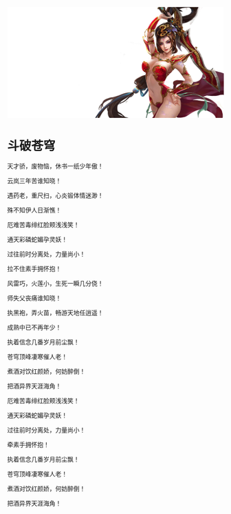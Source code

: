 <!DOCTYPE html>
<html lang="en">
<head>
    <meta charset="UTF-8">
    <title>wocao</title>
</head>
<body>
<img src="timg.jpg"/>
<h1>斗破苍穹</h1>
<p>天才骄，废物恼，休书一纸少年傲！</p>

<p>云岚三年苦谁知晓！</p>

<p>遇药老，重尺扫，心炎锻体情迷渺！</p>

<p>殊不知伊人日渐憔！</p>

<p>厄难苦毒绯红脸颊浅浅笑！</p>

<p>通天彩磷蛇媚孕灵妖！</p>

<p>过往前时分离处，力量尚小！</p>

<p>拉不住素手拥怀抱！</p>

<p>风雷巧，火莲小，生死一瞬几分侥！</p>

<p>师失父丧痛谁知晓！</p>

<p>执黑袍，弄火苗，畅游天地任逍遥！</p>

<p>成熟中已不再年少！</p>

<p>执着信念几番岁月前尘飘！</p>

<p>苍穹顶峰凄寒催人老！</p>

<p>煮酒对饮红颜娇，何妨醉倒！</p>

<p>把酒异界天涯海角！</p>

<p>厄难苦毒绯红脸颊浅浅笑！</p>

<p>通天彩磷蛇媚孕灵妖！</p>

<p>过往前时分离处，力量尚小！</p>

<p>牵素手拥怀抱！</p>

<p>执着信念几番岁月前尘飘！</p>

<p>苍穹顶峰凄寒催人老！</p>

<p>煮酒对饮红颜娇，何妨醉倒！</p>

<p>把酒异界天涯海角！</p>
</body>
</html>
